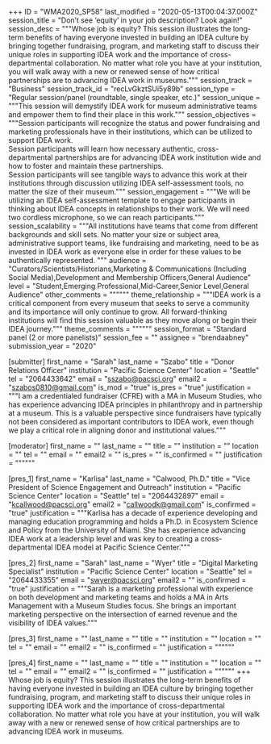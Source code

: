 +++
ID = "WMA2020_SP58"
last_modified = "2020-05-13T00:04:37.000Z"
session_title = "Don’t see ‘equity’ in your job description? Look again!"
session_desc = """Whose job is equity? This session illustrates the long-term benefits of having everyone invested in building an IDEA culture by bringing together fundraising, program, and marketing staff to discuss their unique roles in supporting IDEA work and the importance of cross-departmental collaboration. No matter what role you have at your institution, you will walk away with a new or renewed sense of how critical partnerships are to advancing IDEA work in museums."""
session_track = "Business"
session_track_id = "recLvGkztSUi5y89b"
session_type = "Regular session/panel (roundtable, single speaker, etc.)"
session_unique = """This session will demystify IDEA work for museum administrative teams and empower them to find their place in this work."""
session_objectives = """Session participants will recognize the status and power fundraising and marketing professionals have in their institutions, which can be utilized to support IDEA work.<br>Session participants will learn how necessary authentic, cross-departmental partnerships are for advancing IDEA work institution wide and how to foster and maintain these partnerships.<br>Session participants will see tangible ways to advance this work at their institutions through discussion utilizing IDEA self-assessment tools, no matter the size of their museum."""
session_engagement = """We will be utilizing an IDEA self-assessment template to engage participants in thinking about IDEA concepts in relationships to their work. We will need two cordless microphone, so we can reach participants."""
session_scalability = """All institutions have teams that come from different backgrounds and skill sets. No matter your size or subject area, administrative support teams, like fundraising and marketing, need to be as invested in IDEA work as everyone else in order for these values to be authentically represented. """
audience = "Curators/Scientists/Historians,Marketing & Communications (Including Social Media),Development and Membership Officers,General Audience"
level = "Student,Emerging Professional,Mid-Career,Senior Level,General Audience"
other_comments = """"""
theme_relationship = """IDEA work is a critical component from every museum that seeks to serve a community and its importance will only continue to grow. All forward-thinking institutions will find this session valuable as they move along or begin their IDEA journey."""
theme_comments = """"""
session_format = "Standard panel (2 or more panelists)"
session_fee = ""
assignee = "brendaabney"
submission_year = "2020"

[submitter]
first_name = "Sarah"
last_name = "Szabo"
title = "Donor Relations Officer"
institution = "Pacific Science Center"
location = "Seattle"
tel = "2064433642"
email = "sszabo@pacsci.org"
email2 = "szabos0810@gmail.com"
is_mod = "true"
is_pres = "true"
justification = """I am a credentialed fundraiser (CFRE) with a MA in Museum Studies, who has experience advancing IDEA principles in philanthropy and in partnership at a museum. This is a valuable perspective since fundraisers have typically not been considered as important contributors to IDEA work, even though we play a critical role in aligning donor and institutional values."""

[moderator]
first_name = ""
last_name = ""
title = ""
institution = ""
location = ""
tel = ""
email = ""
email2 = ""
is_pres = ""
is_confirmed = ""
justification = """"""

[pres_1]
first_name = "Karlisa"
last_name = "Calwood, Ph.D."
title = "Vice President of Science Engagement and Outreach"
institution = "Pacific Science Center"
location = "Seattle"
tel = "2064432897"
email = "kcallwood@pacsci.org"
email2 = "callwoodk@gmail.com"
is_confirmed = "true"
justification = """Karlisa has a decade of experience developing and managing education programming and holds a Ph.D. in Ecosystem Science and Policy from the University of Miami. She has experience advancing IDEA work at a leadership level and was key to creating a cross-departmental IDEA model at Pacific Science Center."""

[pres_2]
first_name = "Sarah"
last_name = "Wyer"
title = "Digital Marketing Specialist"
institution = "Pacific Science Center"
location = "Seattle"
tel = "2064433355"
email = "swyer@pacsci.org"
email2 = ""
is_confirmed = "true"
justification = """Sarah is a marketing professional with experience on both development and marketing teams and holds a MA in Arts Management with a Museum Studies focus. She brings an important marketing perspective on the intersection of earned revenue and the visibility of IDEA values."""

[pres_3]
first_name = ""
last_name = ""
title = ""
institution = ""
location = ""
tel = ""
email = ""
email2 = ""
is_confirmed = ""
justification = """"""

[pres_4]
first_name = ""
last_name = ""
title = ""
institution = ""
location = ""
tel = ""
email = ""
email2 = ""
is_confirmed = ""
justification = """"""
+++
Whose job is equity? This session illustrates the long-term benefits of having everyone invested in building an IDEA culture by bringing together fundraising, program, and marketing staff to discuss their unique roles in supporting IDEA work and the importance of cross-departmental collaboration. No matter what role you have at your institution, you will walk away with a new or renewed sense of how critical partnerships are to advancing IDEA work in museums.